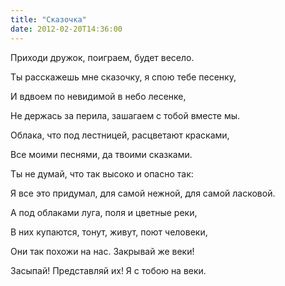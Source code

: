 ```yaml
---
title: "Сказочка"
date: 2012-02-20T14:36:00
---
```


Приходи дружок, поиграем, будет весело.

Ты расскажешь мне сказочку, я спою тебе песенку,

И вдвоем по невидимой в небо лесенке,

Не держась за перила, зашагаем с тобой вместе мы.



Облака, что под лестницей, расцветают красками,

Все моими песнями, да твоими сказками.

Ты не думай, что так высоко и опасно так:

Я все это придумал, для самой нежной, для самой ласковой.



А под облаками луга, поля и цветные реки,

В них купаются, тонут, живут, поют человеки,

Они так похожи на нас. Закрывай же веки!

Засыпай! Представляй их! Я с тобою на веки.
